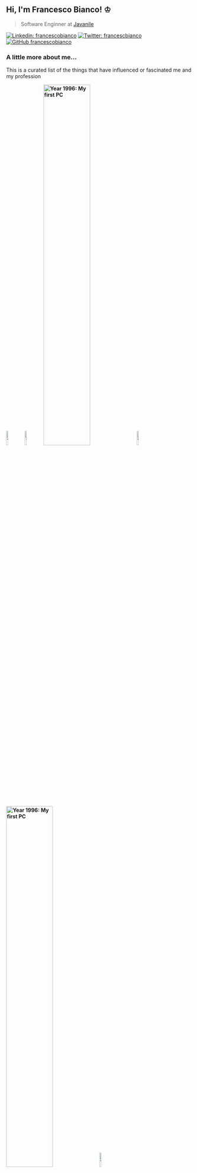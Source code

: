 ## Hi, I'm Francesco Bianco! ♔

> Software Enginner at <a href="https://www.javanile.org">Javanile</a>

[![Linkedin: francescobianco](https://img.shields.io/badge/-Francesco%20Bianco-blue?style=flat-square&logo=Linkedin&logoColor=white&link=https://www.linkedin.com/in/bianco1981/)](https://www.linkedin.com/in/bianco1981/)
[![Twitter: francescbianco](https://img.shields.io/twitter/follow/francescobianco?style=social)](https://twitter.com/francescobianco)
[![GitHub francescobianco](https://img.shields.io/github/followers/francescobianco?label=follow&style=social)](https://github.com/francescobianco)

### A little more about me...

This is a curated list of the things that have influenced or fascinated me and my profession

**<a href="https://git.io/francesco"><img 
title="Year 1995: My first PC" src="http://www.outframe.com/386SX.jpg" width="10%" /><img 
title="Year 1995: My first PC" src="http://www.outframe.com/386SX.jpg" width="10%" /><img 
title="Year 1996: My first PC" src="http://www.outframe.com/386SX.jpg" width="50%" /><img 
title="Year 1995: My first PC" src="http://www.outframe.com/386SX.jpg" width="10%" /><img 
title="Year 1996: My first PC" src="http://www.outframe.com/386SX.jpg" width="50%" /><img 
title="Year 1995: My first PC" src="http://www.outframe.com/386SX.jpg" width="10%" /><img 
title="Year 1996: My first PC" src="http://www.outframe.com/386SX.jpg" width="50%" /><img 
title="Year 1995: My first PC" src="http://www.outframe.com/386SX.jpg" width="10%" /><img 
title="Year 1996: My first PC" src="http://www.outframe.com/386SX.jpg" width="50%" /><img 
title="Year 1995: My first PC" src="http://www.outframe.com/386SX.jpg" width="10%" /><img 
title="Year 1996: My first PC" src="http://www.outframe.com/386SX.jpg" width="50%" /><img 
title="Year 1995: My first PC" src="http://www.outframe.com/386SX.jpg" width="10%" /><img 
title="Year 1996: My first PC" src="http://www.outframe.com/386SX.jpg" width="50%" /><img 
title="Year 1995: My first PC" src="http://www.outframe.com/386SX.jpg" width="10%" /><img 
title="Year 1996: My first PC" src="http://www.outframe.com/386SX.jpg" width="50%" /><img 
title="Year 1996: My first PC" src="http://www.outframe.com/386SX.jpg" width="50%" /><img 
title="Year 1997: My first PC" src="http://www.outframe.com/386SX.jpg" width="50%" /></a>**
